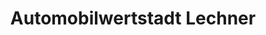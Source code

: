 ---
title: "Automobilwertstadt Lechner"
url: /sankt-johann-in-der-haide/automobilwertstadt-lechner/
shop: Autowerkstatt
---
